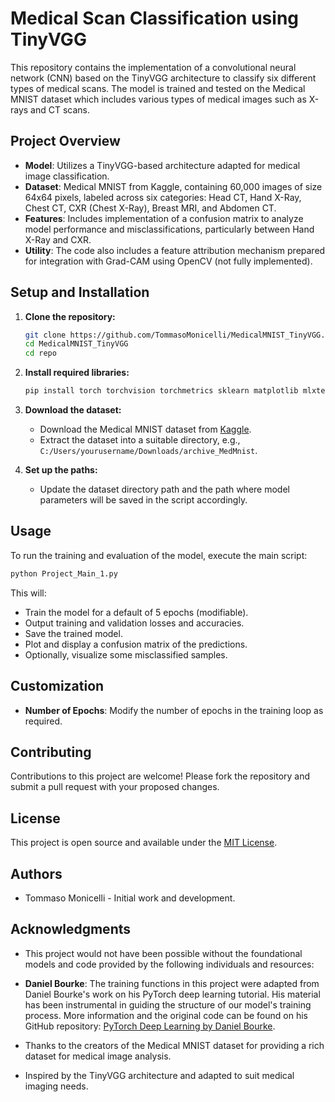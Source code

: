 
# Medical Scan Classification using TinyVGG

This repository contains the implementation of a convolutional neural network (CNN) based on the TinyVGG architecture to classify six different types of medical scans. The model is trained and tested on the Medical MNIST dataset which includes various types of medical images such as X-rays and CT scans.

## Project Overview

- **Model**: Utilizes a TinyVGG-based architecture adapted for medical image classification.
- **Dataset**: Medical MNIST from Kaggle, containing 60,000 images of size 64x64 pixels, labeled across six categories: Head CT, Hand X-Ray, Chest CT, CXR (Chest X-Ray), Breast MRI, and Abdomen CT.
- **Features**: Includes implementation of a confusion matrix to analyze model performance and misclassifications, particularly between Hand X-Ray and CXR.
- **Utility**: The code also includes a feature attribution mechanism prepared for integration with Grad-CAM using OpenCV (not fully implemented).

## Setup and Installation

1. **Clone the repository:**
   ```bash
   git clone https://github.com/TommasoMonicelli/MedicalMNIST_TinyVGG.git
   cd MedicalMNIST_TinyVGG
   cd repo
   ```

2. **Install required libraries:**
   ```bash
   pip install torch torchvision torchmetrics sklearn matplotlib mlxtend
   ```

3. **Download the dataset:**
   - Download the Medical MNIST dataset from [Kaggle](https://www.kaggle.com/datasets/andrewmvd/medical-mnist/data).
   - Extract the dataset into a suitable directory, e.g., `C:/Users/yourusername/Downloads/archive_MedMnist`.

4. **Set up the paths:**
   - Update the dataset directory path and the path where model parameters will be saved in the script accordingly.

## Usage

To run the training and evaluation of the model, execute the main script:

```bash
python Project_Main_1.py
```

This will:
- Train the model for a default of 5 epochs (modifiable).
- Output training and validation losses and accuracies.
- Save the trained model.
- Plot and display a confusion matrix of the predictions.
- Optionally, visualize some misclassified samples.

## Customization

- **Number of Epochs**: Modify the number of epochs in the training loop as required.

## Contributing

Contributions to this project are welcome! Please fork the repository and submit a pull request with your proposed changes.

## License

This project is open source and available under the [MIT License](LICENSE).

## Authors

- Tommaso Monicelli - Initial work and development.

## Acknowledgments

- This project would not have been possible without the foundational models and code provided by the following individuals and resources:

- **Daniel Bourke**: The training functions in this project were adapted from Daniel Bourke's work on his PyTorch deep learning tutorial. His material has been instrumental in guiding the structure of our model's training process. More information and the original code can be found on his GitHub repository: [PyTorch Deep Learning by Daniel Bourke](https://github.com/mrdbourke/pytorch-deep-learning/blob/main/03_pytorch_computer_vision.ipynb).
- Thanks to the creators of the Medical MNIST dataset for providing a rich dataset for medical image analysis.
- Inspired by the TinyVGG architecture and adapted to suit medical imaging needs.

```
